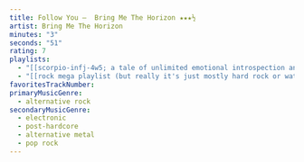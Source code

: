 ```yaml
---
title: Follow You —  Bring Me The Horizon ★★★½
artist: Bring Me The Horizon
minutes: "3"
seconds: "51"
rating: 7
playlists:
  - "[[scorpio-infj-4w5; a tale of unlimited emotional introspection and arcane bullshit]]"
  - "[[rock mega playlist (but really it's just mostly hard rock or watered down metal)]]"
favoritesTrackNumber:
primaryMusicGenre:
  - alternative rock
secondaryMusicGenre:
  - electronic
  - post-hardcore
  - alternative metal
  - pop rock
---
```

